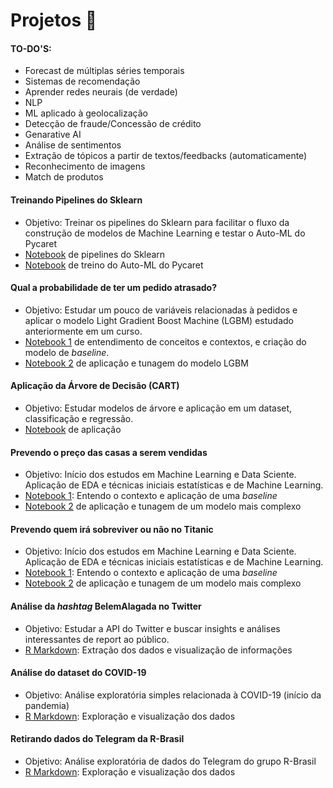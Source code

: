 # Projetos 🔭

#### TO-DO'S:
- Forecast de múltiplas séries temporais
- Sistemas de recomendação
- Aprender redes neurais (de verdade)
- NLP
- ML aplicado à geolocalização
- Detecção de fraude/Concessão de crédito
- Genarative AI
- Análise de sentimentos
- Extração de tópicos a partir de textos/feedbacks (automaticamente)
- Reconhecimento de imagens
- Match de produtos

#### Treinando Pipelines do Sklearn

- Objetivo: Treinar os pipelines do Sklearn para facilitar o fluxo da construção de modelos de Machine Learning e testar o Auto-ML do Pycaret
- [Notebook](https://nbviewer.org/github/barbosarafael/sklearn_pipelines_examples/blob/main/notebook/1.0.not_apply_sk_pipeline.ipynb) de pipelines do Sklearn 
- [Notebook](https://nbviewer.org/github/barbosarafael/sklearn_pipelines_examples/blob/main/notebook/2.0.testing_pycaret.ipynb) de treino do Auto-ML do Pycaret 


#### Qual a probabilidade de ter um pedido atrasado?


- Objetivo: Estudar um pouco de variáveis relacionadas à pedidos e aplicar o modelo Light Gradient Boost Machine (LGBM) estudado anteriormente em um curso. 
- [Notebook 1](https://nbviewer.org/github/barbosarafael/Projetos/blob/master/iNeuron_Back_order_prediction_Notebook/1parte_hackaton_ineuron_back_order_prediction.ipynb) de entendimento de conceitos e contextos, e criação do modelo de *baseline*.
- [Notebook 2](https://nbviewer.org/github/barbosarafael/Aprendizado-Python/blob/master/Pandas_Aprendizado/parte2_ineuron_BackOrderPrediction.ipynb) de aplicação e tunagem do modelo LGBM


#### Aplicação da Árvore de Decisão (CART)


- Objetivo: Estudar modelos de árvore e aplicação em um dataset, classificação e regressão. 
- [Notebook](https://nbviewer.org/github/barbosarafael/Projetos/blob/master/Arvore_de_decisao_CART/arvore_de_decisao.ipynb) de aplicação


#### Prevendo o preço das casas a serem vendidas 


- Objetivo: Início dos estudos em Machine Learning e Data Sciente. Aplicação de EDA e técnicas iniciais estatísticas e de Machine Learning.
- [Notebook 1](https://nbviewer.org/github/barbosarafael/Projetos/blob/master/House%20Prices%20-%20Advanced%20Regression%20Techniques/notebook_house_prices.ipynb): Entendo o contexto e aplicação de uma *baseline*
- [Notebook 2](https://nbviewer.org/github/barbosarafael/Projetos/blob/master/House%20Prices%20-%20Advanced%20Regression%20Techniques/notebook_2.ipynb) de aplicação e tunagem de um modelo mais complexo


#### Prevendo quem irá sobreviver ou não no Titanic


- Objetivo: Início dos estudos em Machine Learning e Data Sciente. Aplicação de EDA e técnicas iniciais estatísticas e de Machine Learning.
- [Notebook 1](https://nbviewer.jupyter.org/github/barbosarafael/Projetos/blob/master/Titanic%20-%20Kaggle/notebook_titanic_kaggle.ipynb): Entendo o contexto e aplicação de uma *baseline*
- [Notebook 2](https://nbviewer.org/github/barbosarafael/Projetos/blob/master/Titanic%20-%20Kaggle/2notebook_titanic_kaggle.ipynb) de aplicação e tunagem de um modelo mais complexo


#### Análise da *hashtag* BelemAlagada no Twitter


- Objetivo: Estudar a API do Twitter e buscar insights e análises interessantes de report ao público.
- [R Markdown](https://github.com/barbosarafael/Projetos/blob/master/Twitter%20-%20Analise%20%23BelemAlagada/2020-03-10-analise-belemalagada.md): Extração dos dados e visualização de informações


#### Análise do dataset do COVID-19


- Objetivo: Análise exploratória simples relacionada à COVID-19 (início da pandemia)
- [R Markdown](https://github.com/barbosarafael/Projetos/blob/master/Analise%20Exploratoria%20-%20COVID-19/2020-03-15-analise-exploratoria-dos-dados-do-covid-19.md): Exploração e visualização dos dados 


#### Retirando dados do Telegram da R-Brasil

- Objetivo: Análise exploratória de dados do Telegram do grupo R-Brasil 
- [R Markdown](https://github.com/barbosarafael/Projetos/blob/master/Analise_Telegram_R/Script.md): Exploração e visualização dos dados 
